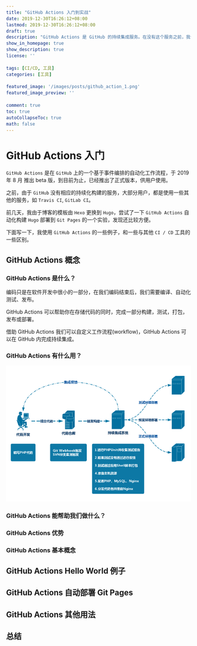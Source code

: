 ```yaml
---
title: "GitHub Actions 入门到实战"
date: 2019-12-30T16:26:12+08:00
lastmod: 2019-12-30T16:26:12+08:00
draft: true
description: "GitHub Actions 是 GitHub 的持续集成服务。在没有这个服务之前，我们一般使用 Travis CI 或者 GitHub CI 等工具来执行推送代码后的一些相关操作。"
show_in_homepage: true
show_description: true
license: ''

tags: [CI/CD, 工具]
categories: [工具]

featured_image: '/images/posts/github_action_1.png'
featured_image_preview: ''

comment: true
toc: true
autoCollapseToc: true
math: false
---
```


# GitHub Actions 入门

`GitHub Actions` 是在 `GitHub` 上的一个基于事件编排的自动化工作流程，于 2019 年 8 月 推出 beta 版，到目前为止，已经推出了正式版本，供用户使用。

之前，由于 `GitHub` 没有相应的持续化构建的服务，大部分用户，都是使用一些其他的服务，如 `Travis CI`, `GitLab CI`。

前几天，我由于博客的模板由 `Hexo` 更换到 `Hugo`，尝试了一下 `GitHub Actions` 自动化构建 `Hugo` 部署到 `Git Pages` 的一个实验，发现还比较方便。

下面写一下，我使用 `GitHub Actions` 的一些例子，和一些与其他 `CI / CD` 工具的一些区别。

##  GitHub Actions 概念

### GitHub Actions 是什么？

编码只是在软件开发中很小的一部分，在我们编码结束后，我们需要编译、自动化测试、发布。

GitHub Actions 可以帮助你在存储代码的同时，完成一部分构建，测试，打包，发布或部署。

借助 GitHub Actions 我们可以自定义工作流程(workflow)，GitHub Actions 可以在 GitHub 内完成持续集成。

### GitHub Actions 有什么用？


![CI/CD](/images/posts/github_action_ci_cd.png)

### GitHub Actions 能帮助我们做什么？

### GitHub Actions 优势

### GitHub Actions 基本概念

## GitHub Actions Hello World 例子

## GitHub Actions 自动部署 Git Pages

## GitHub Actions 其他用法 

## 总结





